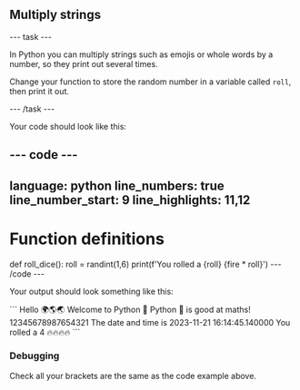 <h2 class="c-project-heading--task">Multiply strings</h2>

--- task ---

In Python you can multiply strings such as emojis or whole words by a number, so they print out several times.

Change your function to store the random number in a variable called `roll`, then print it out.

--- /task ---

Your code should look like this:

--- code ---
---
language: python
line_numbers: true
line_number_start: 9
line_highlights: 11,12
---
# Function definitions        
def roll_dice():
    roll = randint(1,6)
    print(f'You rolled a {roll} {fire * roll}')
--- /code ---

Your output should look something like this:

<div class="c-project-output">
```
Hello 🌍🌎🌏
Welcome to Python 🐍
Python 🐍 is good at maths!
12345678987654321
The date and time is 2023-11-21 16:14:45.140000
You rolled a 4 🔥🔥🔥🔥
```
</div>

<div class="c-project-callout c-project-callout--debug">

### Debugging

Check all your brackets are the same as the code example above.

</div>
